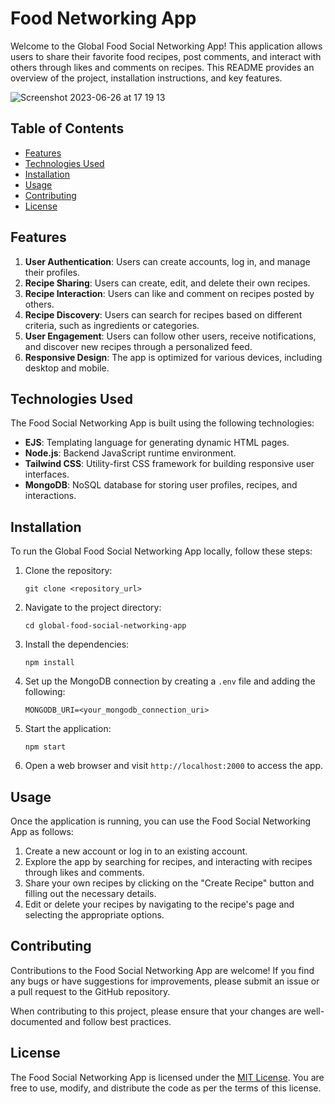 # Food Networking App

Welcome to the Global Food Social Networking App! This application allows users to share their favorite food recipes, post comments, and interact with others through likes and comments on recipes. This README provides an overview of the project, installation instructions, and key features.

![Screenshot 2023-06-26 at 17 19 13](https://github.com/AirSayy/NorNor/assets/107049081/6959c5d2-4fc3-4de6-a956-f0f7fc01ac35)


## Table of Contents

- [Features](#features)
- [Technologies Used](#technologies-used)
- [Installation](#installation)
- [Usage](#usage)
- [Contributing](#contributing)
- [License](#license)

## Features

1. **User Authentication**: Users can create accounts, log in, and manage their profiles.
2. **Recipe Sharing**: Users can create, edit, and delete their own recipes.
3. **Recipe Interaction**: Users can like and comment on recipes posted by others.
4. **Recipe Discovery**: Users can search for recipes based on different criteria, such as ingredients or categories.
5. **User Engagement**: Users can follow other users, receive notifications, and discover new recipes through a personalized feed.
6. **Responsive Design**: The app is optimized for various devices, including desktop and mobile.

## Technologies Used

The Food Social Networking App is built using the following technologies:

- **EJS**: Templating language for generating dynamic HTML pages.
- **Node.js**: Backend JavaScript runtime environment.
- **Tailwind CSS**: Utility-first CSS framework for building responsive user interfaces.
- **MongoDB**: NoSQL database for storing user profiles, recipes, and interactions.

## Installation

To run the Global Food Social Networking App locally, follow these steps:

1. Clone the repository:

   ```
   git clone <repository_url>
   ```

2. Navigate to the project directory:

   ```
   cd global-food-social-networking-app
   ```

3. Install the dependencies:

   ```
   npm install
   ```

4. Set up the MongoDB connection by creating a `.env` file and adding the following:

   ```
   MONGODB_URI=<your_mongodb_connection_uri>
   ```

5. Start the application:

   ```
   npm start
   ```

6. Open a web browser and visit `http://localhost:2000` to access the app.

## Usage

Once the application is running, you can use the Food Social Networking App as follows:

1. Create a new account or log in to an existing account.
2. Explore the app by searching for recipes, and interacting with recipes through likes and comments.
3. Share your own recipes by clicking on the "Create Recipe" button and filling out the necessary details.
4. Edit or delete your recipes by navigating to the recipe's page and selecting the appropriate options.

## Contributing

Contributions to the Food Social Networking App are welcome! If you find any bugs or have suggestions for improvements, please submit an issue or a pull request to the GitHub repository.

When contributing to this project, please ensure that your changes are well-documented and follow best practices.

## License

The Food Social Networking App is licensed under the [MIT License](LICENSE). You are free to use, modify, and distribute the code as per the terms of this license.
